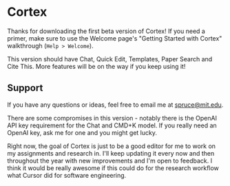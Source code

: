 # Cortex 

Thanks for downloading the first beta version of Cortex! If you need a primer, make sure to use the Welcome page's "Getting Started with Cortex" walkthrough (`Help > Welcome`).

This version should have Chat, Quick Edit, Templates, Paper Search and Cite This. More features will be on the way if you keep using it!

## Support

If you have any questions or ideas, feel free to email me at spruce@mit.edu. 

There are some compromises in this version - notably there is the OpenAI API key requirement for the Chat and CMD+K model. If you really need an OpenAI key, ask me for one and you might get lucky.

Right now, the goal of Cortex is just to be a good editor for me to work on my assignments and research in. I'll keep updating it every now and then throughout the year with new improvements and I'm open to feedback. I think it would be really awesome if this could do for the research workflow what Cursor did for software engineering.
